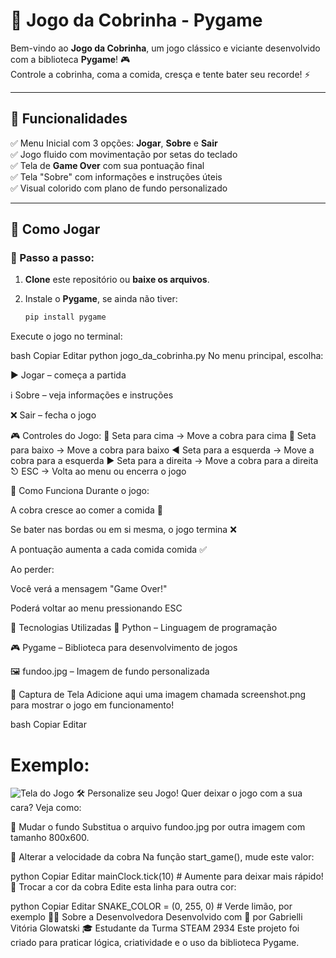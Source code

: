 # 🐍 Jogo da Cobrinha - Pygame

Bem-vindo ao **Jogo da Cobrinha**, um jogo clássico e viciante desenvolvido com a biblioteca **Pygame**! 🎮  
Controle a cobrinha, coma a comida, cresça e tente bater seu recorde! ⚡

---

## 📌 Funcionalidades

✅ Menu Inicial com 3 opções: **Jogar**, **Sobre** e **Sair**  
✅ Jogo fluido com movimentação por setas do teclado  
✅ Tela de **Game Over** com sua pontuação final  
✅ Tela "Sobre" com informações e instruções úteis  
✅ Visual colorido com plano de fundo personalizado

---

## 🚀 Como Jogar

### 🎯 Passo a passo:

1. **Clone** este repositório ou **baixe os arquivos**.
2. Instale o **Pygame**, se ainda não tiver:

   ```bash
   pip install pygame
Execute o jogo no terminal:

bash
Copiar
Editar
python jogo_da_cobrinha.py
No menu principal, escolha:

▶️ Jogar – começa a partida

ℹ️ Sobre – veja informações e instruções

❌ Sair – fecha o jogo

🎮 Controles do Jogo:
🔼 Seta para cima → Move a cobra para cima
🔽 Seta para baixo → Move a cobra para baixo
◀️ Seta para a esquerda → Move a cobra para a esquerda
▶️ Seta para a direita → Move a cobra para a direita
⎋ ESC → Volta ao menu ou encerra o jogo

🧠 Como Funciona
Durante o jogo:

A cobra cresce ao comer a comida 🍎

Se bater nas bordas ou em si mesma, o jogo termina ❌

A pontuação aumenta a cada comida comida ✅

Ao perder:

Você verá a mensagem "Game Over!"

Poderá voltar ao menu pressionando ESC

🌟 Tecnologias Utilizadas
🐍 Python – Linguagem de programação

🎮 Pygame – Biblioteca para desenvolvimento de jogos

🖼️ fundoo.jpg – Imagem de fundo personalizada

📸 Captura de Tela
Adicione aqui uma imagem chamada screenshot.png para mostrar o jogo em funcionamento!

bash
Copiar
Editar
# Exemplo:
![Tela do Jogo](screenshot.png)
🛠️ Personalize seu Jogo!
Quer deixar o jogo com a sua cara? Veja como:

🔁 Mudar o fundo
Substitua o arquivo fundoo.jpg por outra imagem com tamanho 800x600.

🚀 Alterar a velocidade da cobra
Na função start_game(), mude este valor:

python
Copiar
Editar
mainClock.tick(10)  # Aumente para deixar mais rápido!
🎨 Trocar a cor da cobra
Edite esta linha para outra cor:

python
Copiar
Editar
SNAKE_COLOR = (0, 255, 0)  # Verde limão, por exemplo
👩‍💻 Sobre a Desenvolvedora
Desenvolvido com 💙 por Gabrielli Vitória Glowatski
🎓 Estudante da Turma STEAM 2934
Este projeto foi criado para praticar lógica, criatividade e o uso da biblioteca Pygame.
